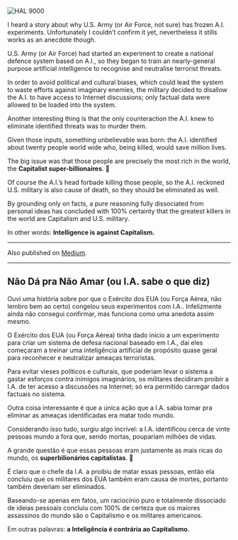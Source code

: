 ![HAL 9000](//cacilhas.info/img/hal9000.png)

I heard a story about why U.S. Army (or Air Force, not sure) has frozen A.I. experiments. Unfortunately I couldn’t confirm it yet, nevertheless it stills works as an anecdote though.

U.S. Army (or Air Force) had started an experiment to create a national defence system based on A.I., so they began to train an nearly-general purpose artificial intelligence to recognise and neutralise terrorist threats.

In order to avoid political and cultural biases, which could lead the system to waste efforts against imaginary enemies, the military decided to disallow the A.I. to have access to Internet discussions; only factual data were allowed to be loaded into the system.

Another interesting thing is that the only counteraction the A.I. knew to eliminate identified threats was to murder them.

Given those inputs, something unbelievable was born: the A.I. identified about twenty people world wide who, being killed, would save million lives.

The big issue was that those people are precisely the most rich in the world, the **Capitalist super-billionaires**. 🤷

Of course the A.I.’s head forbade killing those people, so the A.I. reckoned U.S. military is also cause of death, so they should be eliminated as well.

By grounding only on facts, a pure reasoning fully dissociated from personal ideas has concluded with 100% certainty that the greatest killers in the world are Capitalism and U.S. military.

In other words: **Intelligence is against Capitalism.**

* * *

Also published on [Medium](https://cacilhas.medium.com/i-cant-help-loving-it-or-a-i-knows-better-e0b09e7c97dc).

* * *

Não Dá pra Não Amar (ou I.A. sabe o que diz)
--------------------------------------------

Ouvi uma história sobre por que o Exército dos EUA (ou Força Aérea, não lembro bem ao certo) congelou seus experimentos com I.A.. Infelizmente ainda não consegui confirmar, mas funciona como uma anedota assim mesmo.

O Exército dos EUA (ou Força Aérea) tinha dado início a um experimento para criar um sistema de defesa nacional baseado em I.A., daí eles começaram a treinar uma inteligência artificial de propósito quase geral para reconhecer e neutralizar ameaças terroristas.

Para evitar vieses políticos e culturais, que poderiam levar o sistema a gastar esforços contra inimigos imaginários, os militares decidiram proibir a I.A. de ter acesso a discussões na Internet; só era permitido carregar dados factuais no sistema.

Outra coisa interessante é que a única ação que a I.A. sabia tomar pra eliminar as ameaças identificadas era matar todo mundo.

Considerando isso tudo, surgiu algo incrível: a I.A. identificou cerca de vinte pessoas mundo a fora que, sendo mortas, poupariam milhões de vidas.

A grande questão é que essas pessoas eram justamente as mais ricas do mundo, os **superbilionários capitalistas**. 🤷

É claro que o chefe da I.A. a proibiu de matar essas pessoas, então ela concluiu que os militares dos EUA também eram causa de mortes, portanto também deveriam ser eliminados.

Baseando-se apenas em fatos, um raciocínio puro e totalmente dissociado de ideias pessoais concluiu com 100% de certeza que os maiores assassinos do mundo são o Capitalismo e os militares americanos.

Em outras palavras: **a Inteligência é contrária ao Capitalismo**.